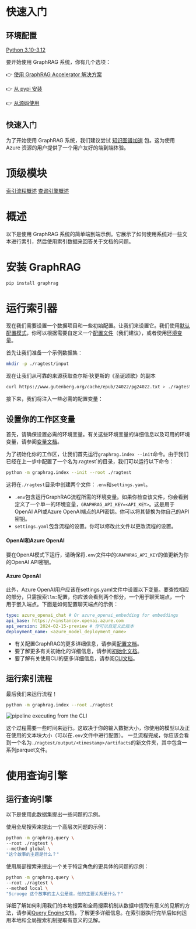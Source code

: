 
# 快速入门

## 环境配置

[Python 3.10-3.12](https://www.python.org/downloads/)

要开始使用 GraphRAG 系统，你有几个选项：

👉 [使用 GraphRAG Accelerator 解决方案](https://github.com/Azure-Samples/graphrag-accelerator) 

👉 [从 pypi 安装](https://pypi.org/project/graphrag/) 

👉 [从源码使用](/developing)

## 快速入门

为了开始使用 GraphRAG 系统，我们建议尝试 [知识图谱加速](https://github.com/Azure-Samples/graphrag-accelerator) 包。这为使用 Azure 资源的用户提供了一个用户友好的端到端体验。

# 顶级模块

[索引流程概述](/indexgraph/overview)
[查询引擎概述](/indexgraph/query/overview)

# 概述

以下是使用 GraphRAG 系统的简单端到端示例。它展示了如何使用系统对一些文本进行索引，然后使用索引数据来回答关于文档的问题。

# 安装 GraphRAG

```bash
pip install graphrag
```

# 运行索引器

现在我们需要设置一个数据项目和一些初始配置。让我们来设置它。我们使用[默认配置模式](/indexgraph/config/overview/)，你可以根据需要自定义一个[配置文件](/indexgraph/config/json_yaml/)（我们建议），或者使用[环境变量](/indexgraph/config/env_vars/)。

首先让我们准备一个示例数据集：

```sh
mkdir -p ./ragtest/input
```

现在让我们从可靠的来源获取查尔斯·狄更斯的《圣诞颂歌》的副本

```sh
curl https://www.gutenberg.org/cache/epub/24022/pg24022.txt > ./ragtest/input/book.txt
```

接下来，我们将注入一些必需的配置变量：

## 设置你的工作区变量

首先，请确保设置必需的环境变量。有关这些环境变量的详细信息以及可用的环境变量，请参阅[变量文档](/indexgraph/config/overview/)。

为了初始化你的工作区，让我们首先运行`graphrag.index --init`命令。由于我们已经在上一步中配置了一个名为\.ragtest`的目录，我们可以运行以下命令：

```sh
python -m graphrag.index --init --root ./ragtest
```

这将在`./ragtest`目录中创建两个文件：`.env`和`settings.yaml`。

- `.env`包含运行GraphRAG流程所需的环境变量。如果你检查该文件，你会看到定义了一个单一的环境变量，`GRAPHRAG_API_KEY=<API_KEY>`。这是用于OpenAI API或Azure OpenAI端点的API密钥。你可以将其替换为你自己的API密钥。
- `settings.yaml`包含流程的设置。你可以修改此文件以更改流程的设置。
  <br/>

#### OpenAI和Azure OpenAI

要在OpenAI模式下运行，请确保将`.env`文件中的`GRAPHRAG_API_KEY`的值更新为你的OpenAI API密钥。

#### Azure OpenAI

此外，Azure OpenAI用户应该在settings.yaml文件中设置以下变量。要查找相应的部分，只需搜索`llm:`配置，你应该会看到两个部分，一个用于聊天端点，一个用于嵌入端点。下面是如何配置聊天端点的示例：

```yaml
type: azure_openai_chat # Or azure_openai_embedding for embeddings
api_base: https://<instance>.openai.azure.com
api_version: 2024-02-15-preview # 你可以自定义此版本
deployment_name: <azure_model_deployment_name>
```

- 有关配置GraphRAG的更多详细信息，请参阅[配置文档](/indexgraph/config/overview/)。
- 要了解更多有关初始化的详细信息，请参阅[初始化文档](/indexgraph/config/init/)。
- 要了解有关使用CLI的更多详细信息，请参阅[CLI文档](/indexgraph/query/3-cli/)。

## 运行索引流程
 
最后我们来运行流程！

```sh
python -m graphrag.index --root ./ragtest
```

![pipeline executing from the CLI](/img/pipeline-running.png)

这个过程需要一些时间来运行。这取决于你的输入数据大小，你使用的模型以及正在使用的文本块大小（可以在`.env`文件中进行配置）。
一旦流程完成，你应该会看到一个名为`./ragtest/output/<timestamp>/artifacts`的新文件夹，其中包含一系列parquet文件。

# 使用查询引擎

## 运行查询引擎


以下是使用此数据集提出一些问题的示例。

使用全局搜索来提出一个高层次问题的示例：

```sh
python -m graphrag.query \
--root ./ragtest \
--method global \
"这个故事的主题是什么？"
```

使用局部搜索来提出一个关于特定角色的更具体的问题的示例：

```sh
python -m graphrag.query \
--root ./ragtest \
--method local \
"Scrooge 这个故事的主人公是谁，他的主要关系是什么？"
```

详细了解如何利用我们的本地搜索和全局搜索机制从数据中提取有意义的见解的方法，请参阅[Query Engine](/indexgraph/query/overview)文档，了解更多详细信息。在索引器执行完毕后如何运用本地和全局搜索机制提取有意义的见解。 